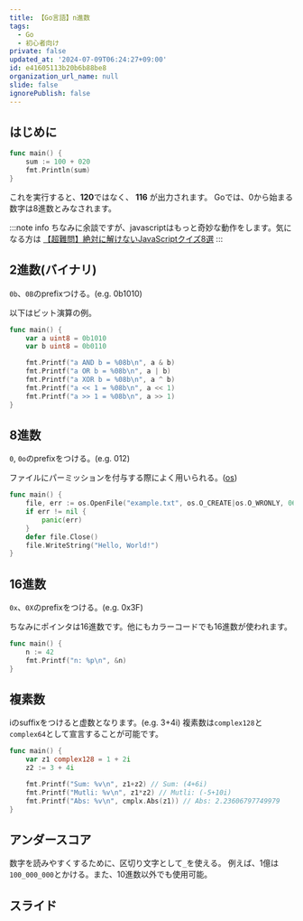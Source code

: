 ```yaml
---
title: 【Go言語】n進数
tags:
  - Go
  - 初心者向け
private: false
updated_at: '2024-07-09T06:24:27+09:00'
id: e41605113b20b6b88be8
organization_url_name: null
slide: false
ignorePublish: false
---
```

## はじめに

```go
func main() {
	sum := 100 + 020
	fmt.Println(sum)
}
```

これを実行すると、**120**ではなく、 **116** が出力されます。
Goでは、0から始まる数字は8進数とみなされます。

:::note info
ちなみに余談ですが、javascriptはもっと奇妙な動作をします。気になる方は
[【超難問】絶対に解けないJavaScriptクイズ8選](https://qiita.com/twrcd1227/items/a64c3f22da46ff2c0fbd)
:::

## 2進数(バイナリ)

`0b`、`0B`のprefixつける。(e.g. 0b1010)

以下はビット演算の例。

```go
func main() {
    var a uint8 = 0b1010
    var b uint8 = 0b0110

    fmt.Printf("a AND b = %08b\n", a & b)
    fmt.Printf("a OR b = %08b\n", a | b)
    fmt.Printf("a XOR b = %08b\n", a ^ b)
    fmt.Printf("a << 1 = %08b\n", a << 1)
    fmt.Printf("a >> 1 = %08b\n", a >> 1)
}
```

## 8進数

`0`, `0o`のprefixをつける。(e.g. 012)

ファイルにパーミッションを付与する際によく用いられる。([os](https://pkg.go.dev/os))

```go
func main() {
    file, err := os.OpenFile("example.txt", os.O_CREATE|os.O_WRONLY, 0666)
    if err != nil {
        panic(err)
    }
    defer file.Close()
    file.WriteString("Hello, World!")
}
```

## 16進数

`0x`、`0X`のprefixをつける。(e.g. 0x3F)

ちなみにポインタは16進数です。他にもカラーコードでも16進数が使われます。

```go
func main() {
	n := 42
	fmt.Printf("n: %p\n", &n)
}
```

## 複素数

iのsuffixをつけると虚数となります。(e.g. 3+4i)
複素数は`complex128`と`complex64`として宣言することが可能です。

```go
func main() {
	var z1 complex128 = 1 + 2i
	z2 := 3 + 4i

	fmt.Printf("Sum: %v\n", z1+z2) // Sum: (4+6i)
	fmt.Printf("Mutli: %v\n", z1*z2) // Mutli: (-5+10i)
	fmt.Printf("Abs: %v\n", cmplx.Abs(z1)) // Abs: 2.23606797749979
}
```

## アンダースコア

数字を読みやすくするために、区切り文字として`_`を使える。
例えば、1億は`100_000_000`とかける。また、10進数以外でも使用可能。

## スライド

<script defer class="speakerdeck-embed" data-id="1d6bca3fb6a0404a8f9e1a2800b3422f" data-ratio="1.7777777777777777" src="//speakerdeck.com/assets/embed.js"></script>
